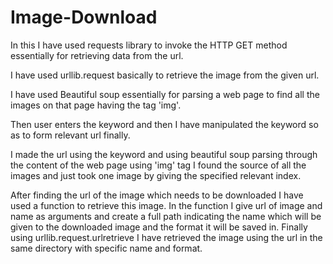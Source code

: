# Image-Download

In this I have used requests library to invoke the HTTP GET method essentially for retrieving data from 
the url.

I have used urllib.request basically to retrieve the image from the given url.

I have used Beautiful soup essentially for parsing a web page to find all the images on that page having
the tag 'img'.

Then user enters the keyword and then I have manipulated the keyword so as to form relevant url finally.

I made the url using the keyword and using beautiful soup parsing through the content of the web page
using 'img' tag I found the source of all the images and just took one image by giving the specified
relevant index.

After finding the url of the image which needs to be downloaded I have used a function to retrieve this 
image.
In the function I give url of image and name as arguments and create a full path indicating the name which will be 
given to the downloaded image and the format it will be saved in.
Finally using  urllib.request.urlretrieve I have retrieved the image using the url in the same directory
with specific name and format.

